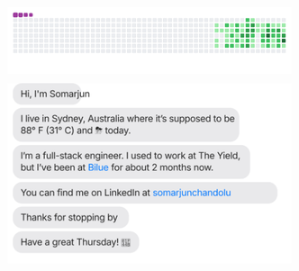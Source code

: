 <!-- ### Hi there 👋 -->
![snake gif](https://github.com/somarjun/somarjun/blob/output/github-contribution-grid-snake.gif)

[![](https://raw.githubusercontent.com/somarjun/somarjun/main/chat.svg)](https://linkedin.com/in/somarjunchandolu/)

<!--
**somarjun/Somarjun** is a ✨ _special_ ✨ repository because its `README.md` (this file) appears on your GitHub profile.

Here are some ideas to get you started:

- 🔭 I’m currently working on ...
- 🌱 I’m currently learning ...
- 👯 I’m looking to collaborate on ...
- 🤔 I’m looking for help with ...
- 💬 Ask me about ...
- 📫 How to reach me: ...
- 😄 Pronouns: ...
- ⚡ Fun fact: ...
-->
